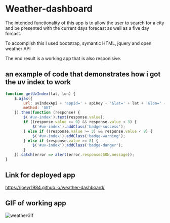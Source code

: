 # Weather-dashboard

The intended functionality of this app is to allow the user to search for a city and be presented with the current days forecast as well as a five day forcast.

To accomplish this I used bootstrap, symantic HTML, jquery and open weather API

The end result is a working app that is also responisive. 

## an example of code that demonstrates how i got the uv index to work

```javascript
function getUvIndex(lat, lon) {
    $.ajax({
        url: uvIndexApi + 'appid=' + apiKey + '&lat=' + lat + '&lon=' + lon,
        method: 'GET'
    }).then(function (response) {
        $('#uv-index').text(response.value);
        if ((response.value >= 0) && response.value < 3) {
            $('#uv-index').addClass('badge-success');
        } else if ((response.value >= 3) && response.value < 8) {
            $('#uv-index').addClass('badge-warning');
        } else if (response.value >= 8) {
            $('#uv-index').addClass('badge-danger');
        }
    }).catch(error => alert(error.responseJSON.message));
}
```
## Link for deployed app

https://joeyr1984.github.io/weather-dashboard/

## GIF of working app
![weatherGif](./images/weather.gif)